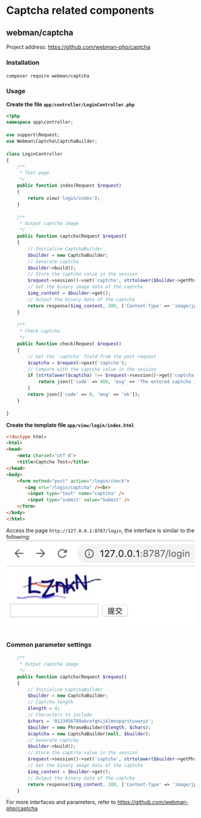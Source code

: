 # Captcha related components

## webman/captcha
Project address: https://github.com/webman-php/captcha

### Installation
```composer require webman/captcha```

### Usage

**Create the file `app/controller/LoginController.php`**

```php
<?php
namespace app\controller;

use support\Request;
use Webman\Captcha\CaptchaBuilder;

class LoginController
{
    /**
     * Test page
     */
    public function index(Request $request)
    {
        return view('login/index');
    }
    
    /**
     * Output captcha image
     */
    public function captcha(Request $request)
    {
        // Initialize CaptchaBuilder
        $builder = new CaptchaBuilder;
        // Generate captcha
        $builder->build();
        // Store the captcha value in the session
        $request->session()->set('captcha', strtolower($builder->getPhrase()));
        // Get the binary image data of the captcha
        $img_content = $builder->get();
        // Output the binary data of the captcha
        return response($img_content, 200, ['Content-Type' => 'image/jpeg']);
    }

    /**
     * Check captcha
     */
    public function check(Request $request)
    {
        // Get the 'captcha' field from the post request
        $captcha = $request->post('captcha');
        // Compare with the captcha value in the session
        if (strtolower($captcha) !== $request->session()->get('captcha')) {
            return json(['code' => 400, 'msg' => 'The entered captcha is incorrect']);
        }
        return json(['code' => 0, 'msg' => 'ok']);
    }

}
```

**Create the template file `app/view/login/index.html`**

```html
<!doctype html>
<html>
<head>
    <meta charset="utf-8">
    <title>Captcha Test</title>  
</head>
<body>
    <form method="post" action="/login/check">
       <img src="/login/captcha" /><br>
        <input type="text" name="captcha" />
        <input type="submit" value="Submit" />
    </form>
</body>
</html>
```

Access the page `http://127.0.0.1:8787/login`, the interface is similar to the following:
  ![](../../assets/img/captcha.png)


### Common parameter settings
```php
    /**
     * Output captcha image
     */
    public function captcha(Request $request)
    {
        // Initialize CaptchaBuilder
        $builder = new CaptchaBuilder;
        // Captcha length
        $length = 4;
        // Characters to include
        $chars = '0123456789abcefghijklmnopqrstuvwxyz';
        $builder = new PhraseBuilder($length, $chars);
        $captcha = new CaptchaBuilder(null, $builder);
        // Generate captcha
        $builder->build();
        // Store the captcha value in the session
        $request->session()->set('captcha', strtolower($builder->getPhrase()));
        // Get the binary image data of the captcha
        $img_content = $builder->get();
        // Output the binary data of the captcha
        return response($img_content, 200, ['Content-Type' => 'image/jpeg']);
    }
```

For more interfaces and parameters, refer to https://github.com/webman-php/captcha